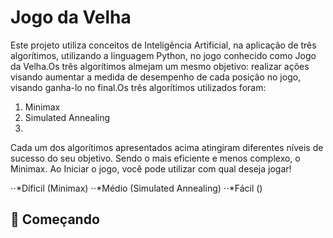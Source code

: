 # Jogo da Velha

Este projeto utiliza conceitos de Inteligência Artificial, na aplicação de três algorítimos, utilizando a linguagem Python, no jogo conhecido como Jogo da Velha.Os três algorítimos almejam um mesmo objetivo: realizar ações visando aumentar a medida de desempenho de cada posição no jogo, visando ganha-lo no final.Os três algorítimos utilizados foram:

  1. Minimax
  2. Simulated Annealing
  3.
  
Cada um dos algorítimos apresentados acima atingiram diferentes níveis de sucesso do seu objetivo. Sendo o mais eficiente e menos complexo, o Minimax. Ao Iniciar o jogo, você pode utilizar com qual deseja jogar!

  ⋅⋅*Díficil (Minimax)
  ⋅⋅*Médio (Simulated Annealing)
  ⋅⋅*Fácil ()
  
## 🚀 Começando
